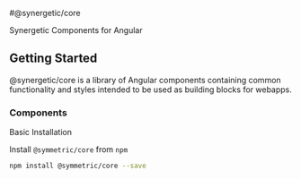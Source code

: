 #@synergetic/core

Synergetic Components for Angular

## Getting Started

@synergetic/core is a library of Angular components containing common functionality and styles intended to be used as building blocks for webapps.

### Components

Basic Installation  

Install `@symmetric/core` from `npm`

```bash
npm install @symmetric/core --save
```


